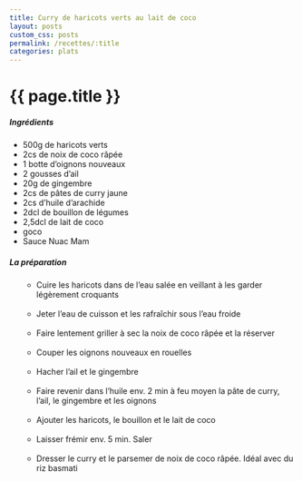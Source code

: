 ```yaml
---
title: Curry de haricots verts au lait de coco
layout: posts
custom_css: posts
permalink: /recettes/:title
categories: plats
---
```


# {{ page.title }}

##### Ingrédients

- 500g de haricots verts
- 2cs de noix de coco râpée
- 1 botte d’oignons nouveaux
- 2 gousses d’ail
- 20g de gingembre
- 2cs de pâtes de curry jaune
- 2cs d’huile d’arachide
- 2dcl de bouillon de légumes
- 2,5dcl de lait de coco
- goco
- Sauce Nuac Mam

##### La préparation

<ul id="prepa">

<section id="categories" markdown="1">

- Cuire les haricots dans de l’eau salée en veillant à les garder légèrement croquants<br><br>
- Jeter l’eau de cuisson et les rafraîchir sous l’eau froide<br><br>
- Faire lentement griller à sec la noix de coco râpée et la réserver<br><br>
- Couper les oignons nouveaux en rouelles<br><br>
- Hacher l’ail et le gingembre<br><br>
- Faire revenir dans l’huile env. 2 min à feu moyen la pâte de curry, l’ail, le gingembre et les oignons<br><br>
- Ajouter les haricots, le bouillon et le lait de coco<br><br>
- Laisser frémir env. 5 min. Saler<br><br>
- Dresser le curry et le parsemer de noix de coco râpée. Idéal avec du riz basmati<br><br>

</section>

</ul>